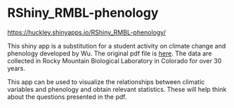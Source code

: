 # RShiny_RMBL-phenology

https://huckley.shinyapps.io/RShiny_RMBL-phenology/
 
This shiny app is a substitution for a student activity on climate change and phenology developed by Wu. The original pdf file is [here](https://tiee.esa.org/vol/v13/issues/data_sets/wu/pdf/wu.pdf).
The data are collected in Rocky Mountain Biological Laboratory in Colorado for over 30 years.

This app can be used to visualize the relationships between climatic variables and phenology and obtain relevant statistics. These will help think about the questions presented in the pdf.
